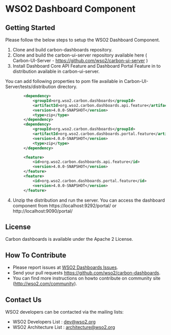 # WSO2 Dashboard Component

## Getting Started

Please follow the below steps to setup the WSO2 Dashboard Component.
1. Clone and build carbon-dashboards repository. 
2. Clone and build the carbon-ui-server repository available here ( Carbon-UI-Server - https://github.com/wso2/carbon-ui-server )
3. Install Dashboard Core API Feature and Dashboard Portal Feature in to distribution available in carbon-ui-server.

You can add following properties to pom file available in Carbon-UI-Server/tests/distribution directory.

```xml
        <dependency>
            <groupId>org.wso2.carbon.dashboards</groupId>
            <artifactId>org.wso2.carbon.dashboards.api.feature</artifactId>
            <version>4.0.0-SNAPSHOT</version>
            <type>zip</type>
        </dependency>
        <dependency>
            <groupId>org.wso2.carbon.dashboards</groupId>
            <artifactId>org.wso2.carbon.dashboards.portal.feature</artifactId>
            <version>4.0.0-SNAPSHOT</version>
            <type>zip</type>
        </dependency>
```

```xml
        <feature>
            <id>org.wso2.carbon.dashboards.api.feature</id>
            <version>4.0.0-SNAPSHOT</version>
        </feature>
        <feature>
            <id>org.wso2.carbon.dashboards.portal.feature</id>
            <version>4.0.0-SNAPSHOT</version>
        </feature>

```

4. Unzip the distribution and run the server. You can access the dashboard component from
https://localhost:9292/portal/ or http://localhost:9090/portal/

## License
Carbon dashboards is available under the Apache 2 License.

## How To Contribute
* Please report issues at [WSO2 Dashboards Issues](https://github.com/wso2/carbon-dashboards/issues).
* Send your pull requests https://github.com/wso2/carbon-dashboards.
* You can find more instructions on howto contribute on community site (http://wso2.com/community).

## Contact Us

WSO2 developers can be contacted via the mailing lists:

* WSO2 Developers List : dev@wso2.org
* WSO2 Architecture List : architecture@wso2.org
